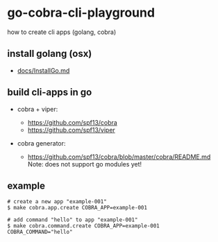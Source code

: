 # go-cobra-cli-playground
how to create cli apps (golang, cobra)

## install golang (osx)

- [docs/InstallGo.md](docs/InstallGo.md)

## build cli-apps in go

- cobra + viper:
    - https://github.com/spf13/cobra
    - https://github.com/spf13/viper
    
- cobra generator:
    - https://github.com/spf13/cobra/blob/master/cobra/README.md 
    Note: does not support go modules yet!   
    
## example
```
# create a new app "example-001"
$ make cobra.app.create COBRA_APP=example-001

# add command "hello" to app "example-001"
$ make cobra.command.create COBRA_APP=example-001 COBRA_COMMAND="hello"

```
    
